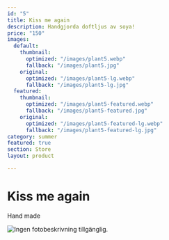 ```yaml
---
id: "5"
title: Kiss me again
description: Handgjorda doftljus av soya!
price: "150"
images:
  default:
    thumbnail:
      optimized: "/images/plant5.webp"
      fallback: "/images/plant5.jpg"
    original:
      optimized: "/images/plant5-lg.webp"
      fallback: "/images/plant5-lg.jpg"
  featured:
    thumbnail:
      optimized: "/images/plant5-featured.webp"
      fallback: "/images/plant5-featured.jpg"
    original:
      optimized: "/images/plant5-featured-lg.webp"
      fallback: "/images/plant5-featured-lg.jpg"
category: summer
featured: true
section: Store
layout: product

---
```

# Kiss me again

Hand made

![Ingen fotobeskrivning tillgänglig.](https://scontent-cph2-1.xx.fbcdn.net/v/t1.0-0/p526x296/94734188_3355854431115340_1229743269643026432_o.jpg?_nc_cat=106&_nc_sid=9267fe&_nc_ohc=5BRBNWm11jcAX_oBmTO&_nc_ht=scontent-cph2-1.xx&_nc_tp=6&oh=20047a28070672f79cde6e85b1379b0b&oe=5EE37882)